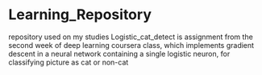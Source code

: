 # Learning_Repository
repository used on my studies
Logistic_cat_detect is assignment from the second week of deep learning coursera class, which implements gradient descent in a neural network containing a single logistic neuron, for classifying picture as cat or non-cat
